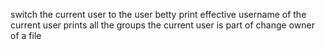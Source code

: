 switch the current user to the user betty
print effective username of the current user
 prints all the groups the current user is part of
change owner of a file
